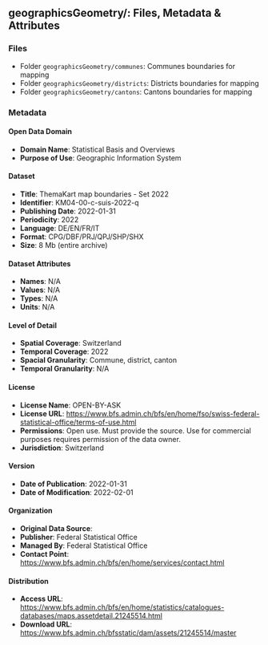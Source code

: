 ## geographicsGeometry/: Files, Metadata & Attributes

### **Files**
- Folder ```geographicsGeometry/communes```: Communes boundaries for mapping
- Folder ```geographicsGeometry/districts```: Districts boundaries for mapping
- Folder ```geographicsGeometry/cantons```: Cantons boundaries for mapping

### Metadata

#### Open Data Domain
- **Domain Name**: Statistical Basis and Overviews
- **Purpose of Use**: Geographic Information System

#### Dataset
- **Title**: ThemaKart map boundaries - Set 2022
- **Identifier**: KM04-00-c-suis-2022-q
- **Publishing Date**: 2022-01-31
- **Periodicity**: 2022
- **Language**: DE/EN/FR/IT
- **Format**: CPG/DBF/PRJ/QPJ/SHP/SHX
- **Size**: 8 Mb (entire archive)

#### Dataset Attributes
- **Names**: N/A
- **Values**: N/A
- **Types**: N/A
- **Units**: N/A

#### Level of Detail
- **Spatial Coverage**: Switzerland
- **Temporal Coverage**: 2022
- **Spacial Granularity**: Commune, district, canton
- **Temporal Granularity**: N/A

#### License
- **License Name**: OPEN-BY-ASK
- **License URL**: https://www.bfs.admin.ch/bfs/en/home/fso/swiss-federal-statistical-office/terms-of-use.html
- **Permissions**: Open use. Must provide the source. Use for commercial purposes requires permission of the data owner.
- **Jurisdiction**: Switzerland

#### Version
- **Date of Publication**: 2022-01-31
- **Date of Modification**: 2022-02-01

#### Organization
- **Original Data Source**: 
- **Publisher**: Federal Statistical Office
- **Managed By**: Federal Statistical Office
- **Contact Point**: https://www.bfs.admin.ch/bfs/en/home/services/contact.html

#### Distribution
- **Access URL**: https://www.bfs.admin.ch/bfs/en/home/statistics/catalogues-databases/maps.assetdetail.21245514.html
- **Download URL**: https://www.bfs.admin.ch/bfsstatic/dam/assets/21245514/master
